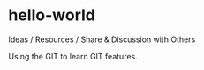 # hello-world
Ideas / Resources / Share &amp; Discussion with Others

Using the GIT to learn GIT features.
